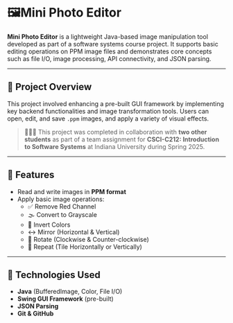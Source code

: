 # 🖼Mini Photo Editor

**Mini Photo Editor** is a lightweight Java-based image manipulation tool developed as part of a software systems course project. It supports basic editing operations on PPM image files and demonstrates core concepts such as file I/O, image processing, API connectivity, and JSON parsing.

---

## 📁 Project Overview

This project involved enhancing a pre-built GUI framework by implementing key backend functionalities and image transformation tools. Users can open, edit, and save `.ppm` images, and apply a variety of visual effects.

> 🧑‍🤝‍🧑 This project was completed in collaboration with **two other students** as part of a team assignment for **CSCI-C212: Introduction to Software Systems** at Indiana University during Spring 2025.

---

## 🎯 Features

- Read and write images in **PPM format**
- Apply basic image operations:
  - ✅ Remove Red Channel
  - 🌫️ Convert to Grayscale
  - 🔁 Invert Colors
  - ↔️ Mirror (Horizontal & Vertical)
  - 📐 Rotate (Clockwise & Counter-clockwise)
  - 🧱 Repeat (Tile Horizontally or Vertically)

---

## 🧪 Technologies Used

- **Java** (BufferedImage, Color, File I/O)
- **Swing GUI Framework** (pre-built)
- **JSON Parsing**
- **Git & GitHub**

